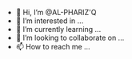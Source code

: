 - 👋 Hi, I’m @AL-PHARIZ'Q
- 👀 I’m interested in ...
- 🌱 I’m currently learning ...
- 💞️ I’m looking to collaborate on ...
- 📫 How to reach me ...

<!---
AL-PHARIZ/AL-PHARIZ is a ✨ special ✨ repository because its `README.md` (this file) appears on your GitHub profile.
You can click the Preview link to take a look at your changes.
--->
